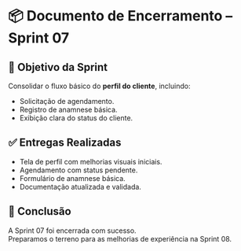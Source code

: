 # 📦 Documento de Encerramento – Sprint 07

## 🎯 Objetivo da Sprint
Consolidar o fluxo básico do **perfil do cliente**, incluindo:
- Solicitação de agendamento.  
- Registro de anamnese básica.  
- Exibição clara do status do cliente.  

## ✅ Entregas Realizadas
- Tela de perfil com melhorias visuais iniciais.  
- Agendamento com status pendente.  
- Formulário de anamnese básica.  
- Documentação atualizada e validada.  

## 🚦 Conclusão
A Sprint 07 foi encerrada com sucesso.  
Preparamos o terreno para as melhorias de experiência na Sprint 08.
